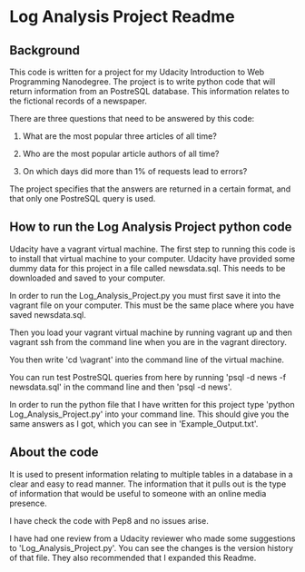 Log Analysis Project Readme
=======

Background
------

This code is written for a project for my Udacity Introduction to Web Programming Nanodegree. The project is to write python code that will return information from an PostreSQL database. This information relates to the fictional records of a newspaper. 

There are three questions that need to be answered by this code: 

1. What are the most popular three articles of all time?

2. Who are the most popular article authors of all time?

3. On which days did more than 1% of requests lead to errors?

The project specifies that the answers are returned in a certain format, and that only one PostreSQL query is used. 


How to run the Log Analysis Project python code
------

Udacity have a vagrant virtual machine. The first step to running this code is to install that virtual machine to your computer. Udacity have provided some dummy data for this project in a file called newsdata.sql. This needs to be downloaded and saved to your computer. 

In order to run the Log_Analysis_Project.py you must first save it into the vagrant file on your computer. This must be the same place where you have saved newsdata.sql.

Then you load your vagrant virtual machine by running vagrant up and then vagrant ssh from the command line when you are in the vagrant directory. 

You then write 'cd \vagrant' into the command line of the virtual machine.

You can run test PostreSQL queries from here by running 'psql -d news -f newsdata.sql' in the command line and then 'psql -d news'.

In order to run the python file that I have written for this project type 'python Log_Analysis_Project.py' into your command line. This should give you the same answers as I got, which you can see in 'Example_Output.txt'. 

About the code
------

It is used to present information relating to multiple tables in a database in a clear and easy to read manner. The information that it pulls out is the type of information that would be useful to someone with an online media presence. 

I have check the code with Pep8 and no issues arise. 

I have had one review from a Udacity reviewer who made some suggestions to 'Log_Analysis_Project.py'. You can see the changes is the version history of that file. They also recommended that I expanded this Readme.
